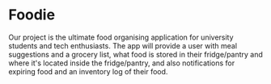 # Foodie

Our project is the ultimate food organising application for university students and tech enthusiasts. The app will provide a user with meal suggestions and a grocery list, what food is stored in their fridge/pantry and where it's located inside the fridge/pantry, and also notifications for expiring food and an inventory log of their food.